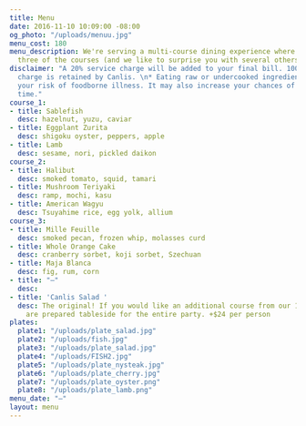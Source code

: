 ```yaml
---
title: Menu
date: 2016-11-10 10:09:00 -08:00
og_photo: "/uploads/menuu.jpg"
menu_cost: 180
menu_description: We're serving a multi-course dining experience where you choose
  three of the courses (and we like to surprise you with several others).
disclaimer: "A 20% service charge will be added to your final bill. 100% of this service
  charge is retained by Canlis. \n* Eating raw or undercooked ingredients can increase
  your risk of foodborne illness. It may also increase your chances of having a great
  time."
course_1:
- title: Sablefish
  desc: hazelnut, yuzu, caviar
- title: Eggplant Zurita
  desc: shigoku oyster, peppers, apple
- title: Lamb
  desc: sesame, nori, pickled daikon
course_2:
- title: Halibut
  desc: smoked tomato, squid, tamari
- title: Mushroom Teriyaki
  desc: ramp, mochi, kasu
- title: American Wagyu
  desc: Tsuyahime rice, egg yolk, allium
course_3:
- title: Mille Feuille
  desc: smoked pecan, frozen whip, molasses curd
- title: Whole Orange Cake
  desc: cranberry sorbet, koji sorbet, Szechuan
- title: Maja Blanca
  desc: fig, rum, corn
- title: "—"
  desc: 
- title: 'Canlis Salad '
  desc: The original! If you would like an additional course from our 1950 menu, these
    are prepared tableside for the entire party. +$24 per person
plates:
  plate1: "/uploads/plate_salad.jpg"
  plate2: "/uploads/fish.jpg"
  plate3: "/uploads/plate_salad.jpg"
  plate4: "/uploads/FISH2.jpg"
  plate5: "/uploads/plate_nysteak.jpg"
  plate6: "/uploads/plate_cherry.jpg"
  plate7: "/uploads/plate_oyster.png"
  plate8: "/uploads/plate_lamb.png"
menu_date: "—"
layout: menu
---
```


